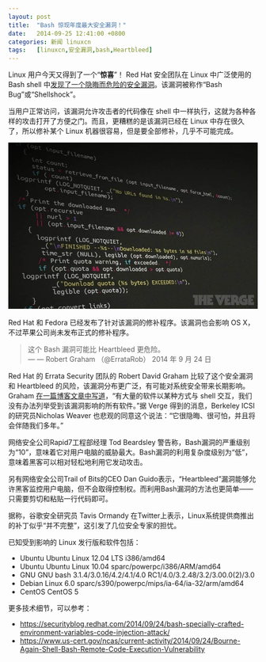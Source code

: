 ```yaml
---
layout: post
title:	"Bash 惊现年度最大安全漏洞！"
date:	2014-09-25 12:41:00 +0800 
categories:	新闻 linuxcn 
tags:	[linuxcn,安全漏洞,bash,Heartbleed]
---
```



Linux 用户今天又得到了一个“**惊喜**”！ Red Hat 安全团队在 Linux 中广泛使用的 Bash shell 中[发现了一个隐晦而危险的安全漏洞](https://securityblog.redhat.com/2014/09/24/bash-specially-crafted-environment-variables-code-injection-attack/)。该漏洞被称作“Bash Bug”或“Shellshock”。


当用户正常访问，该漏洞允许攻击者的代码像在 shell 中一样执行，这就为各种各样的攻击打开了方便之门。而且，更糟糕的是该漏洞已经在 Linux 中存在很久了，所以修补某个 Linux 机器很容易，但是要全部修补，几乎不可能完成。


![](/Asserts/Images/album/201409/25/124136jzh33c7l8fx8hwwk.jpg)


Red Hat 和 Fedora 已经发布了针对该漏洞的修补程序。该漏洞也会影响 OS X，不过苹果公司尚未发布正式的修补程序。



> 
> 这个 Bash 漏洞可能比 Heartbleed 更危险。  
> — — Robert Graham （@ErrataRob） 2014 年 9 月 24 日
> 
> 
> 


Red Hat 的 Errata Security 团队的 Robert David Graham 比较了这个安全漏洞和 Heartbleed 的风险，该漏洞分布更广泛，有可能对系统安全带来长期影响。Graham [在一篇博客文章中写道](http://blog.erratasec.com/2014/09/bash-bug-as-big-as-heartbleed.html#.VCM29StdXJF)，“有大量的软件以某种方式与 shell 交互，我们没有办法列举受到该漏洞影响的所有软件。”据 Verge 得到的消息，Berkeley ICSI 的研究员Nicholas Weaver 也悲观的同意这个说法：“它很隐晦、很可怕，并且将会伴随我们多年。”


网络安全公司Rapid7工程部经理 Tod Beardsley 警告称，Bash漏洞的严重级别为“10”，意味着它对用户电脑的威胁最大。Bash漏洞的利用复杂度级别为“低”，意味着黑客可以相对轻松地利用它发动攻击。


另有网络安全公司Trail of Bits的CEO Dan Guido表示，“Heartbleed”漏洞能够允许黑客监控用户电脑，但不会取得控制权。而利用Bash漏洞的方法也更简单——只需要剪切和粘贴一行代码即可。


据称，谷歌安全研究员 Tavis Ormandy 在Twitter上表示，Linux系统提供商推出的补丁似乎“并不完整”，这引发了几位安全专家的担忧。


已知受到影响的 Linux 发行版和软件包括：


* Ubuntu Ubuntu Linux 12.04 LTS i386/amd64
* Ubuntu Ubuntu Linux 10.04 sparc/powerpc/i386/ARM/amd64
* GNU GNU bash 3.1.4/3.0.16/4.2/4.1/4.0 RC1/4.0/3.2.48/3.2/3.00.0(2)/3.0
* Debian Linux 6.0 sparc/s390/powerpc/mips/ia-64/ia-32/arm/amd64
* CentOS CentOS 5


更多技术细节，可以参考：


* <https://securityblog.redhat.com/2014/09/24/bash-specially-crafted-environment-variables-code-injection-attack/>
* <https://www.us-cert.gov/ncas/current-activity/2014/09/24/Bourne-Again-Shell-Bash-Remote-Code-Execution-Vulnerability>
